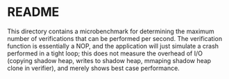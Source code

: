 # README

This directory contains a microbenchmark for determining the maximum number of verifications that can be performed per second.
The verification function is essentially a NOP, and the application will just simulate a crash performed in a tight loop; this
does not measure the overhead of I/O (copying shadow heap, writes to shadow heap, mmaping shadow heap clone in verifier), and
merely shows best case performance.
